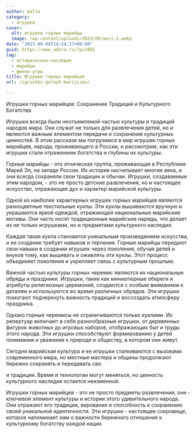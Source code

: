 ```yaml
---
author: malta
category:
  - игрушки
cover:
  alt: игрушки горных марийцы
  image: /wp-content/uploads/2023/09/mari-1.webp
date: "2023-09-04T14:24:37+00:00"
guid: https://www.adora.ru/?p=1802
tag:
  - историческое-наследие
  - марийцы
  - финно-угры
title: Игрушки горных марийцев
url: /igrushki-gornyh-marijczev/

---
```

Игрушки горных марийцев: Сохранение Традиций и Культурного Богатства

Игрушки всегда были неотъемлемой частью культуры и традиций народов мира. Они служат не только для развлечения детей, но и являются важным элементом передачи и сохранения культурных ценностей. В этом рассказе мы погрузимся в мир игрушек горных марийцев, народа, проживающего в России, и рассмотрим, как эти игрушки стали отражением богатства и глубины их культуры.

Горные марийцы \- это этническая группа, проживающая в Республике Марий Эл, на западе России. Их история насчитывает многие века, и они всегда сохраняли свои традиции и обычаи. Игрушки, создаваемые этим народом, \- это не просто детские развлечения, но и настоящее искусство, отражающее дух и характер марийской культуры.

Одной из наиболее характерных игрушек горных марийцев являются разноцветные текстильные куклы. Эти куклы вышиваются вручную и украшаются яркой одеждой, отражающей национальные марийские мотивы. Они часто носят традиционные марийские наряды, что делает их не только игрушками, но и предметами культурного наследия.

Каждая такая кукла становится уникальным произведением искусства, и ее создание требует навыков и терпения. Горные марийцы передают свои навыки в создании игрушек через поколения, обучая детей и внуков тому, как вышивать и оживлять эти куклы. Этот процесс объединяет поколения и укрепляет связь с культурным прошлым.

Важной частью культуры горных черемис являются их национальные обряды и праздники. Игрушки, такие как миниатюрные обереги и атрибуты религиозных церемоний, создаются с особым вниманием к деталям и используются во время различных обрядов. Эти игрушки помогают подчеркнуть важность традиций и воссоздать атмосферу праздника.

Однако горные черемисы не ограничиваются только куклами. Их репертуар включает в себя разнообразные игрушки, от деревянных фигурок животных до игровых наборов, отображающих быт и труды этого народа. Эти игрушки способствуют формированию у детей понимания и уважения к природе и обществу, в котором они живут.

Сегодня марийская культура и ее игрушки сталкиваются с вызовами современного мира, но местные мастера и общины продолжают бережно сохранять и передавать сво

и традиции. Время и технологии могут меняться, но ценность культурного наследия остается неизменной.

Игрушки горных марийцев \- это не просто предметы развлечения, они \- ключевой элемент культуры и истории этого удивительного народа. Они отражают его традиции, верования и способность к сохранению своей уникальной идентичности. Эти игрушки \- настоящее сокровище, которое напоминает нам о важности бережного отношения к культурному богатству каждой нации.
